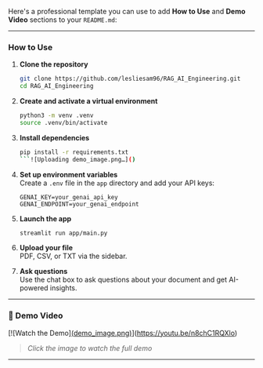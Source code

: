 Here's a professional template you can use to add **How to Use** and **Demo Video** sections to your `README.md`:

---

###  How to Use

1. **Clone the repository**
   ```bash
   git clone https://github.com/lesliesam96/RAG_AI_Engineering.git
   cd RAG_AI_Engineering
   ```

2. **Create and activate a virtual environment**
   ```bash
   python3 -m venv .venv
   source .venv/bin/activate
   ```

3. **Install dependencies**
   ```bash
   pip install -r requirements.txt
   ```![Uploading demo_image.png…]()


4. **Set up environment variables**  
   Create a `.env` file in the `app` directory and add your API keys:
   ```
   GENAI_KEY=your_genai_api_key
   GENAI_ENDPOINT=your_genai_endpoint
   ```

5. **Launch the app**
   ```bash
   streamlit run app/main.py
   ```

6. **Upload your file**  
   PDF, CSV, or TXT via the sidebar.

7. **Ask questions**  
   Use the chat box to ask questions about your document and get AI-powered insights.

---

### 🎥 Demo Video

[![Watch the Demo][(demo_image.png)](https://link-to-your-demo-video.com)](https://youtu.be/n8chC1RQXlo)

>  *Click the image to watch the full demo*

---
